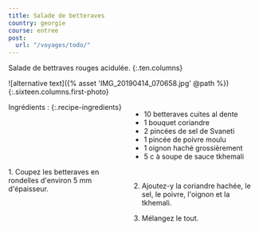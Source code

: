 ```yaml
---
title: Salade de betteraves
country: georgie
course: entree
post:
  url: "/voyages/todo/"
---
```


Salade de bettraves rouges acidulée.
{:.ten.columns}

<!--fin extrait-->

![alternative text]({% asset 'IMG_20190414_070658.jpg' @path %})
{:.sixteen.columns.first-photo}

<div class="four columns" markdown="1">
Ingrédients :
{:.recipe-ingredients}

- 10 betteraves cuites al dente
- 1 bouquet coriandre
- 2 pincées de sel de Svaneti
- 1 pincée de poivre moulu
- 1 oignon haché grossièrement
- 5 c à soupe de sauce tkhemali
</div>

<div class="ten columns" markdown="1">
1. Coupez les betteraves en rondelles d'environ 5 mm d'épaisseur.

2. Ajoutez-y la coriandre hachée, le sel, le poivre, l'oignon et la tkhemali.

3. Mélangez le tout.
</div>
